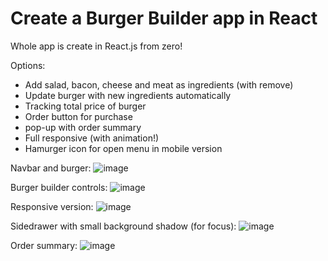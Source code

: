 # Create a Burger Builder app in React

Whole app is create in React.js from zero!

Options: 
- Add salad, bacon, cheese and meat as ingredients (with remove)
- Update burger with new ingredients automatically
- Tracking total price of burger
- Order button for purchase
- pop-up with order summary
- Full responsive (with animation!)
- Hamurger icon for open menu in mobile version

Navbar and burger:
![image](https://user-images.githubusercontent.com/69419364/121620447-a34cde00-ca6a-11eb-82c2-fcc15e33ccac.png)



Burger builder controls:
![image](https://user-images.githubusercontent.com/69419364/121620480-b19afa00-ca6a-11eb-945b-33c0318690ff.png)



Responsive version:
![image](https://user-images.githubusercontent.com/69419364/121620520-c8415100-ca6a-11eb-8fe4-79bb2ed9a17d.png)



Sidedrawer with small background shadow (for focus):
![image](https://user-images.githubusercontent.com/69419364/121620582-df803e80-ca6a-11eb-9a5f-931bc6e758a0.png)



Order summary:
![image](https://user-images.githubusercontent.com/69419364/121620618-f0c94b00-ca6a-11eb-8f8f-2bae49a7b333.png)

